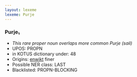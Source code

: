```yaml
---
layout: lexeme
lexeme: Purje
---
```


###  Purje₁

* _This rare proper noun overlaps more common *Purje* (sail)_
* UPOS:  PROPN
* in KOTUS dictionary under:  48
* Origins: [enwikt](https://en.wiktionary.org/wiki/Purje) finer 
* Possible NER class:  LAST
* Blacklisted:  PROPN-BLOCKING

